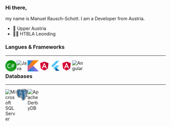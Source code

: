 ### Hi there,
my name is Manuel Rausch-Schott. I am a Developer from Austria.

- 🏡 Upper Austria
- 👨‍🎓 HTBLA Leonding


### Langues & Frameworks
---

<img align="left" alt="C#" width="35px" src="https://raw.githubusercontent.com/github/explore/80688e429a7d4ef2fca1e82350fe8e3517d3494d/topics/csharp/csharp.png" />
<img align="left" alt="Java" width="35px" src="https://key0.cc/images/preview/27994_f5d1e2eef647fce2fc3fb56a6d435188.png" />
<img align="left" alt="Kotlin" width="35px" src="https://raw.githubusercontent.com/github/explore/80688e429a7d4ef2fca1e82350fe8e3517d3494d/topics/kotlin/kotlin.png" />
<img align="left" alt="Angular" width="35px" src="https://raw.githubusercontent.com/github/explore/80688e429a7d4ef2fca1e82350fe8e3517d3494d/topics/angular/angular.png" />
<img align="left" alt="Flutter" width="35px" src="https://raw.githubusercontent.com/github/explore/80688e429a7d4ef2fca1e82350fe8e3517d3494d/topics/flutter/flutter.png" />
<img align="left" alt="Quarkus" width="35px" src="https://raw.githubusercontent.com/github/explore/80688e429a7d4ef2fca1e82350fe8e3517d3494d/topics/angular/angular.png" />
<img align="left" alt="Angular" width="35px" src="https://design.jboss.org/quarkus/logo/final/PNG/quarkus_icon_rgb_1024px_default.png" />

<br>

### Databases
---

<img align="left" alt="Microsoft SQLServer" width="35px" src="https://upload.wikimedia.org/wikipedia/de/thumb/8/8c/Microsoft_SQL_Server_Logo.svg/2000px-Microsoft_SQL_Server_Logo.svg.png" />
<img align="left" alt="PostgreSQL" width="35px" src="https://raw.githubusercontent.com/github/explore/80688e429a7d4ef2fca1e82350fe8e3517d3494d/topics/postgresql/postgresql.png" />
<img align="left" alt="Apache DerbyDB" width="35px" src="https://db.apache.org/derby/logo/final_logo.png" />
<!--
**RauschSchottManuel/RauschSchottManuel** is a ✨ _special_ ✨ repository because its `README.md` (this file) appears on your GitHub profile.

Here are some ideas to get you started:

- 🔭 I’m currently working on ...
- 🌱 I’m currently learning ...
- 👯 I’m looking to collaborate on ...
- 🤔 I’m looking for help with ...
- 💬 Ask me about ...
- 📫 How to reach me: ...
- 😄 Pronouns: ...
- ⚡ Fun fact: ...
-->
